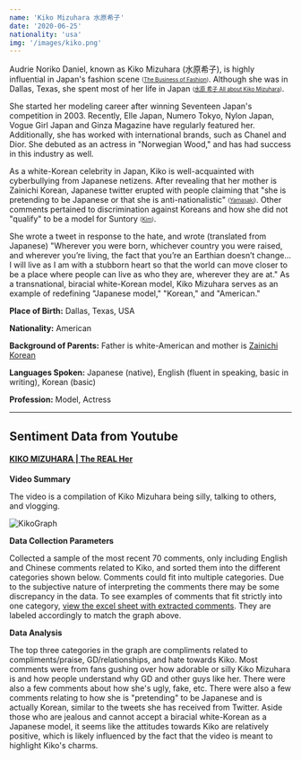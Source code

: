 ```yaml
---
name: 'Kiko Mizuhara 水原希子'
date: '2020-06-25'
nationality: 'usa'
img: '/images/kiko.png'
---
```



Audrie Noriko Daniel, known as Kiko Mizuhara (水原希子), is highly influential in Japan's fashion scene <sub><sup>([The Business of Fashion](https://surp2020.racheljn.vercel.app/sources))</sup></sub>. Although she was in Dallas, Texas, she spent most of her life in Japan <sub><sup>([水原 希子 All about Kiko Mizuhara](https://surp2020.racheljn.vercel.app/sources))</sup></sub>.

She started her modeling career after winning Seventeen Japan's competition in 2003. Recently, Elle Japan, Numero Tokyo, Nylon Japan, Vogue Girl Japan and Ginza Magazine have regularly featured her. Additionally, she has worked with international brands, such as Chanel and Dior. She debuted as an actress in "Norwegian Wood," and has had success in this industry as well.

As a white-Korean celebrity in Japan, Kiko is well-acquainted with cyberbullying from Japanese netizens. After revealing that her mother is Zainichi Korean, Japanese twitter erupted with people claiming that "she is pretending to be Japanese or that she is anti-nationalistic" <sub><sup>([Yamasaki](https://surp2020.racheljn.vercel.app/sources))</sup></sub>. Other comments pertained to discrimination against Koreans and how she did not "qualify" to be a model for Suntory <sub><sup>([Kim](https://surp2020.racheljn.vercel.app/sources))</sup></sub>.

She wrote a tweet in response to the hate, and wrote (translated from Japanese) "Wherever you were born, whichever country you were raised, and wherever you’re living, the fact that you’re an Earthian doesn’t change... I will live as I am with a stubborn heart so that the world can move closer to be a place where people can live as who they are, wherever they are at." As a transnational, biracial white-Korean model, Kiko Mizuhara serves as an example of redefining "Japanese  model," "Korean," and "American."

**Place of Birth:** Dallas, Texas, USA

**Nationality:** American

**Background of Parents:** Father is white-American and mother is [Zainichi Korean](https://surp2020.racheljn.vercel.app/japan#zainichi)

**Languages Spoken:** Japanese (native), English (fluent in speaking, basic in writing), Korean (basic)

**Profession:** Model, Actress

---

## Sentiment Data from Youtube

#### [KIKO MIZUHARA | The REAL Her](https://youtu.be/hzt4ZcsffJ4)

**Video Summary**

The video is a compilation of Kiko Mizuhara being silly, talking to others, and vlogging.

![KikoGraph](/images/kiko/kikograph.svg)

**Data Collection Parameters**

 Collected a sample of the most recent 70 comments, only including English and Chinese comments related to Kiko, and sorted them into the different categories shown below. Comments could fit into multiple categories.
 Due to the subjective nature of interpreting the comments there may be some discrepancy in the data.
 To see examples of comments that fit strictly into one category, [view the excel sheet with extracted comments](https://docs.google.com/spreadsheets/d/15RekSRAnx_RS8nhZZeiu2D3xq_VQTleDdpykAXyERE8/edit?usp=sharing).
 They are labeled accordingly to match the graph above.

**Data Analysis**

The top three categories in the graph are compliments related to compliments/praise, GD/relationships, and hate towards Kiko. Most comments were from fans gushing over how adorable or silly Kiko Mizuhara is and how people understand why GD and other guys like her. There were also a few comments about how she's ugly, fake, etc. There were also a few comments relating to how she is "pretending" to be Japanese and is actually Korean, similar to the tweets she has received from Twitter. Aside those who are jealous and cannot accept a biracial white-Korean as a Japanese model, it seems like the attitudes towards Kiko are relatively positive, which is likely influenced by the fact that the video is meant to highlight Kiko's charms. 
